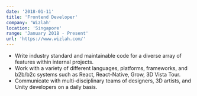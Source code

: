 ```yaml
---
date: '2018-01-11'
title: 'Frontend Developer'
company: 'Wizlah'
location: 'Singapore'
range: 'January 2018 - Present'
url: 'https://www.wizlah.com/'
---
```


- Write industry standard and maintainable code for a diverse array of features within internal projects.
- Work with a variety of different languages, platforms, frameworks, and b2b/b2c systems such as React, React-Native, Grow, 3D Vista Tour.
- Communicate with multi-disciplinary teams of designers, 3D artists, and Unity developers on a daily basis.
